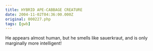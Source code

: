 ```yaml
---
title: HYBRID APE-CABBAGE CREATURE
date: 2004-11-02T04:36:00.000Z
original: 000227.php
tags: [gwb]
---
```


He appears almost human, but he smells like sauerkraut, and is only marginally more intelligent!
